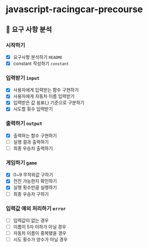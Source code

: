 # javascript-racingcar-precourse
## 🚀 요구 사항 분석
### 시작하기

- [x]  요구사항 분석하기 `README`
- [x]  constant 작성하기 `constant`

### 입력받기 `input`

- [x]  사용자에게 입력받는 함수 구현하기
- [x]  사용자에게 자동차 이름 입력받기
- [x]  입력받은 값 쉼표(,) 기준으로 구분하기
- [x]  시도할 횟수 입력받기

### 출력하기 `output`

- [x]  출력하는 함수 구현하기
- [ ]  실행 결과 출력하기
- [ ]  최종 우승자 출력하기

### 게임하기 `game`

- [x]  0~9 무작위값 구하기
- [x]  전진 가능한지 확인하기
- [x]  실행 횟수만큼 실행하기
- [ ]  최종 우승자 구하기

### 입력값 예외 처리하기 `error`

- [ ]  입력값이 없는 경우
- [ ]  이름이 5자 이하가 아닐 경우
- [ ]  자동차 이름이 중복됐을 경우
- [ ]  시도 횟수가 양수가 아닐 경우